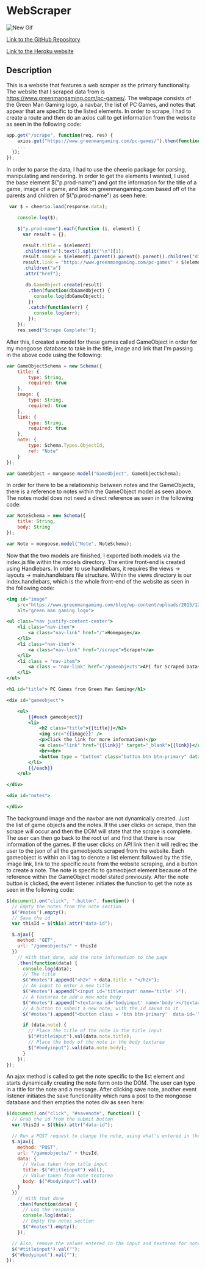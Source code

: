 # WebScraper

![New Gif](media/webscraper.gif "gif of webscraper website")

[Link to the GitHub Repository](https://github.com/DarrylJLTolentino/WebScraper)

[Link to the Heroku website](https://floating-eyrie-76894.herokuapp.com/)

## Description
This is a website that features a web scraper as the primary functionality. The website that I scraped data from is https://www.greenmangaming.com/pc-games/. The webpage consists of the Green Man Gaming logo, a navbar, the list of PC Games, and notes that appear that are specific to the listed elements. In order to scrape, I had to create a route and then do an axios call to get information from the website as seen in the following code:

```js
app.get("/scrape", function(req, res) {
    axios.get("https://www.greenmangaming.com/pc-games/").then(function (response) {
    ...
  });
});
```
In order to parse the data, I had to use the cheerio package for parsing, manipulating and rendering. In order to get the elements I wanted, I used the base element $("p.prod-name") and got the information for the title of a game, image of a game, and link on greenmangaming.com based off of the parents and children of $("p.prod-name") as seen here:

```js
 var $ = cheerio.load(response.data);

    console.log($);

    $("p.prod-name").each(function (i, element) {
      var result = {};

      result.title = $(element)
      .children("a").text().split("\n")[1];
      result.image = $(element).parent().parent().parent().children("div.col-xs-4").children("div.media-object").children().children().attr("src");
      result.link = "https://www.greenmangaming.com/pc-games" + $(element)
      .children("a")
      .attr("href");

       db.GameObject.create(result)
        .then(function(dbGameObject) {
          console.log(dbGameObject);
        })
        .catch(function(err) {
          console.log(err);
        });
    });
    res.send("Scrape Complete!");
```
After this, I created a model for these games called GameObject in order for my mongoose database to take in the title, image and link that I'm passing in the above code using the following:

```js
var GameObjectSchema = new Schema({
    title: {
        type: String,
        required: true
    },
    image: {
        type: String,
        required: true
    },
    link: {
        type: String,
        required: true
    },
    note: {
        type: Schema.Types.ObjectId,
        ref: "Note"
    }
});

var GameObject = mongoose.model("GameObject", GameObjectSchema);
```
In order for there to be a relationship between notes and the GameObjects, there is a reference to notes within the GameObject model as seen above. The notes model does not need a direct reference as seen in the following code:

```js
var NoteSchema = new Schema({
    title: String,
    body: String
});

var Note = mongoose.model("Note", NoteSchema);
```
Now that the two models are finished, I exported both models via the index.js file within the models directory. The entire front-end is created using Handlebars. In order to use handlebars, it requires the views -> layouts -> main.handlebars file structure. Within the views directory is our index.handlebars, which is the whole front-end of the website as seen in the following code:

```handlebars
<img id="image"
    src="https://www.greenmangaming.com/blog/wp-content/uploads/2015/12/Green_Man_Gaming_logo_Desktop@x2.png"
    alt="green man gaming logo">

<ul class="nav justify-content-center">
    <li class="nav-item">
        <a class="nav-link" href="/">Homepage</a>
    </li>
    <li class="nav-item">
        <a class="nav-link" href="/scrape">Scrape!</a>
    </li>
    <li class = "nav-item">
        <a class = "nav-link" href="/gameobjects">API for Scraped Data</a>
    </li>
</ul>

<h1 id="title"> PC Games from Green Man Gaming</h1>

<div id="gameobject">

    <ul>
        {{#each gameobject}}
        <li>
            <h2 class="title">{{title}}</h2>
            <img src="{{image}}" />
            <p>Click the link for more information!</p>
            <a class="link" href="{{link}}" target="_blank">{{link}}</a>
            <br><br>
            <button type = "button" class="button btn btn-primary" data-id="{{id}}">Note</button>
        </li>
        {{/each}}
    </ul>

</div>

<div id="notes">

</div>
```
The background image and the navbar are not dynamically created. Just the list of game objects and the notes. If the user clicks on scrape, then the scrape will occur and then the DOM will state that the scrape is complete. The user can then go back to the root url and find that there is now information of the games. If the user clicks on API link then it will redirec the user to the json of all the gameobjects scraped from the website. Each gameobject is within an li tag to denote a list element followed by the title, image link, link to the specific route from the website scraping, and a button to create a note. The note is specific to gameobject element because of the reference within the GameObject model stated previously. After the note button is clicked, the event listener initiates the function to get the note as seen in the following code: 

```js
$(document).on("click", ".button", function() {
  // Empty the notes from the note section
  $("#notes").empty();
  // Save the id
  var thisId = $(this).attr("data-id");

  $.ajax({
    method: "GET",
    url: "/gameobjects/" + thisId
  })
    // With that done, add the note information to the page
    .then(function(data) {
      console.log(data);
      // The title
      $("#notes").append("<h2>" + data.title + "</h2>");
      // An input to enter a new title
      $("#notes").append("<input id='titleinput' name='title' >");
      // A textarea to add a new note body
      $("#notes").append("<textarea id='bodyinput' name='body'></textarea>");
      // A button to submit a new note, with the id saved to it
      $("#notes").append("<button class = 'btn btn-primary'  data-id='" + data._id + "' id='savenote'>Save Note</button>");

      if (data.note) {
        // Place the title of the note in the title input
        $("#titleinput").val(data.note.title);
        // Place the body of the note in the body textarea
        $("#bodyinput").val(data.note.body);
      }
    });
});
```
An ajax method is called to get the note specific to the list element and starts dynamically creating the note form onto the DOM. The user can type in a title for the note and a message. After clicking save note, another event listener initiates the save functionality which runs a post to the mongoose database and then empties the notes div as seen here:
```js
$(document).on("click", "#savenote", function() {
  // Grab the id from the submit button
  var thisId = $(this).attr("data-id");

  // Run a POST request to change the note, using what's entered in the inputs
  $.ajax({
    method: "POST",
    url: "/gameobjects/" + thisId,
    data: {
      // Value taken from title input
      title: $("#titleinput").val(),
      // Value taken from note textarea
      body: $("#bodyinput").val()
    }
  })
    // With that done
    .then(function(data) {
      // Log the response
      console.log(data);
      // Empty the notes section
      $("#notes").empty();
    });

  // Also, remove the values entered in the input and textarea for note entry
  $("#titleinput").val("");
  $("#bodyinput").val("");
});
```